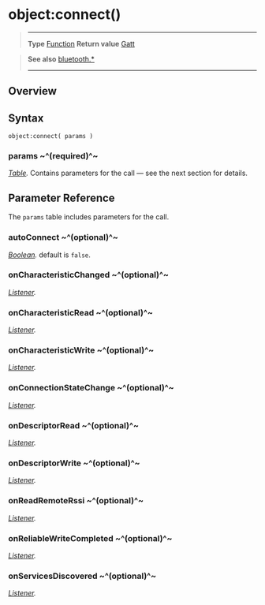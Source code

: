 # object:connect()

> --------------------- ------------------------------------------------------------------------------------------
> __Type__              [Function](https://docs.coronalabs.com/api/type/Function.html)
> __Return value__      [Gatt](/plugin/bluetooth/type/Gatt/index.md)


> __See also__          [bluetooth.*](/plugin/bluetooth/index.md)
> --------------------- ------------------------------------------------------------------------------------------

## Overview

## Syntax

	object:connect( params )

### params ~^(required)^~
_[Table](https://docs.coronalabs.com/api/type/Table.html)._ Contains parameters for the call &mdash; see the next section for details.


## Parameter Reference

The `params` table includes parameters for the call.

### autoConnect ~^(optional)^~
_[Boolean](https://docs.coronalabs.com/api/type/Boolean.html)._ default is `false`.

### onCharacteristicChanged ~^(optional)^~
_[Listener](https://docs.coronalabs.com/api/type/Listener.html)._

### onCharacteristicRead ~^(optional)^~
_[Listener](https://docs.coronalabs.com/api/type/Listener.html)._

### onCharacteristicWrite ~^(optional)^~
_[Listener](https://docs.coronalabs.com/api/type/Listener.html)._

### onConnectionStateChange ~^(optional)^~
_[Listener](https://docs.coronalabs.com/api/type/Listener.html)._

### onDescriptorRead ~^(optional)^~
_[Listener](https://docs.coronalabs.com/api/type/Listener.html)._

### onDescriptorWrite ~^(optional)^~
_[Listener](https://docs.coronalabs.com/api/type/Listener.html)._

### onReadRemoteRssi ~^(optional)^~
_[Listener](https://docs.coronalabs.com/api/type/Listener.html)._

### onReliableWriteCompleted ~^(optional)^~
_[Listener](https://docs.coronalabs.com/api/type/Listener.html)._

### onServicesDiscovered ~^(optional)^~
_[Listener](https://docs.coronalabs.com/api/type/Listener.html)._
